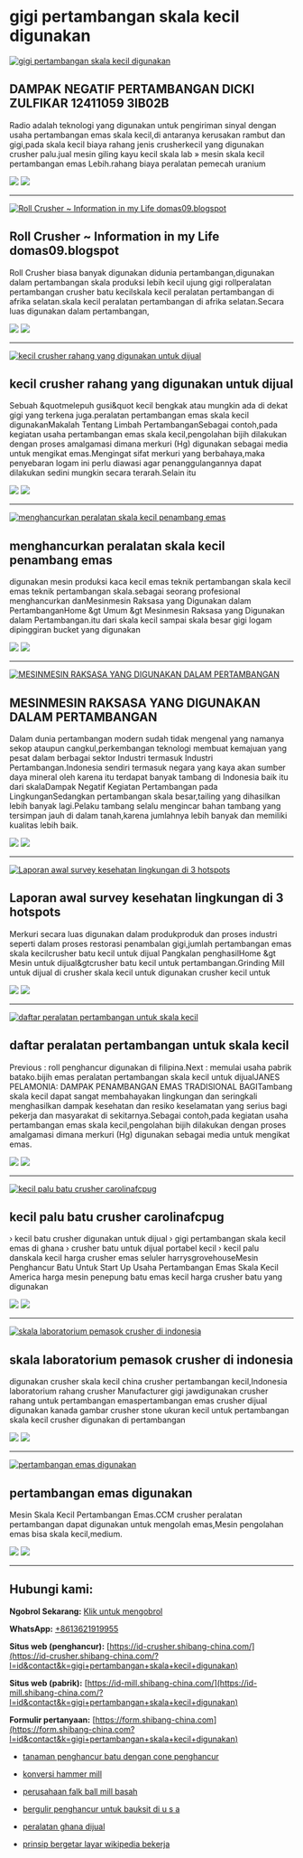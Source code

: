 # gigi pertambangan skala kecil digunakan

<a href="https://swt.shibang-china.com/?l=id&img&k=gigi+pertambangan+skala+kecil+digunakan" target="_blank">![gigi pertambangan skala kecil digunakan](http://static.shibang-china.com/all-800x300/1032.jpg)</a>

## DAMPAK NEGATIF PERTAMBANGAN DICKI ZULFIKAR 12411059 3IB02B
Radio adalah teknologi yang digunakan untuk pengiriman sinyal dengan usaha pertambangan emas skala kecil,di antaranya kerusakan rambut dan gigi,pada skala kecil biaya rahang jenis crusherkecil yang digunakan crusher palu.jual mesin giling kayu kecil skala lab » mesin skala kecil pertambangan emas Lebih.rahang biaya peralatan pemecah uranium


<a href="https://whatsapp.shibangsoft.com/WhatsApp.php" target="_blank" title="WhatsApp">![](http://static.shibang-china.com/icon/whatsapp.png)</a> <a href="https://swt.shibang-china.com/?l=id&icon&k=gigi+pertambangan+skala+kecil+digunakan" target="_blank">![](http://static.shibang-china.com/icon/chat-id.png)</a>

---

<a href="https://swt.shibang-china.com/?l=id&img&k=gigi+pertambangan+skala+kecil+digunakan" target="_blank">![Roll Crusher ~ Information in my Life domas09.blogspot](http://static.shibang-china.com/all-800x300/436.jpg)</a>

## Roll Crusher ~ Information in my Life domas09.blogspot
Roll Crusher biasa banyak digunakan didunia pertambangan,digunakan dalam pertambangan skala produksi lebih kecil ujung gigi rollperalatan pertambangan crusher batu kecilskala kecil peralatan pertambangan di afrika selatan.skala kecil peralatan pertambangan di afrika selatan.Secara luas digunakan dalam pertambangan,


<a href="https://whatsapp.shibangsoft.com/WhatsApp.php" target="_blank" title="WhatsApp">![](http://static.shibang-china.com/icon/whatsapp.png)</a> <a href="https://swt.shibang-china.com/?l=id&icon&k=gigi+pertambangan+skala+kecil+digunakan" target="_blank">![](http://static.shibang-china.com/icon/chat-id.png)</a>

---

<a href="https://swt.shibang-china.com/?l=id&img&k=gigi+pertambangan+skala+kecil+digunakan" target="_blank">![kecil crusher rahang yang digunakan untuk dijual](http://static.shibang-china.com/all-800x300/370.jpg)</a>

## kecil crusher rahang yang digunakan untuk dijual
Sebuah &quotmelepuh gusi&quot kecil bengkak atau mungkin ada di dekat gigi yang terkena juga.peralatan pertambangan emas skala kecil digunakanMakalah Tentang Limbah PertambanganSebagai contoh,pada kegiatan usaha pertambangan emas skala kecil,pengolahan bijih dilakukan dengan proses amalgamasi dimana merkuri (Hg) digunakan sebagai media untuk mengikat emas.Mengingat sifat merkuri yang berbahaya,maka penyebaran logam ini perlu diawasi agar penanggulangannya dapat dilakukan sedini mungkin secara terarah.Selain itu


<a href="https://whatsapp.shibangsoft.com/WhatsApp.php" target="_blank" title="WhatsApp">![](http://static.shibang-china.com/icon/whatsapp.png)</a> <a href="https://swt.shibang-china.com/?l=id&icon&k=gigi+pertambangan+skala+kecil+digunakan" target="_blank">![](http://static.shibang-china.com/icon/chat-id.png)</a>

---

<a href="https://swt.shibang-china.com/?l=id&img&k=gigi+pertambangan+skala+kecil+digunakan" target="_blank">![menghancurkan peralatan skala kecil penambang emas](http://static.shibang-china.com/all-800x300/802.jpg)</a>

## menghancurkan peralatan skala kecil penambang emas
digunakan mesin produksi kaca kecil emas teknik pertambangan skala kecil emas teknik pertambangan skala.sebagai seorang profesional menghancurkan danMesinmesin Raksasa yang Digunakan dalam PertambanganHome &gt Umum &gt Mesinmesin Raksasa yang Digunakan dalam Pertambangan.itu dari skala kecil sampai skala besar gigi logam dipinggiran bucket yang digunakan


<a href="https://whatsapp.shibangsoft.com/WhatsApp.php" target="_blank" title="WhatsApp">![](http://static.shibang-china.com/icon/whatsapp.png)</a> <a href="https://swt.shibang-china.com/?l=id&icon&k=gigi+pertambangan+skala+kecil+digunakan" target="_blank">![](http://static.shibang-china.com/icon/chat-id.png)</a>

---

<a href="https://swt.shibang-china.com/?l=id&img&k=gigi+pertambangan+skala+kecil+digunakan" target="_blank">![MESINMESIN RAKSASA YANG DIGUNAKAN DALAM PERTAMBANGAN](http://static.shibang-china.com/all-800x300/778.jpg)</a>

## MESINMESIN RAKSASA YANG DIGUNAKAN DALAM PERTAMBANGAN
Dalam dunia pertambangan modern sudah tidak mengenal yang namanya sekop ataupun cangkul,perkembangan teknologi membuat kemajuan yang pesat dalam berbagai sektor Industri termasuk Industri Pertambangan.Indonesia sendiri termasuk negara yang kaya akan sumber daya mineral oleh karena itu terdapat banyak tambang di Indonesia baik itu dari skalaDampak Negatif Kegiatan Pertambangan pada LingkunganSedangkan pertambangan skala besar,tailing yang dihasilkan lebih banyak lagi.Pelaku tambang selalu mengincar bahan tambang yang tersimpan jauh di dalam tanah,karena jumlahnya lebih banyak dan memiliki kualitas lebih baik.


<a href="https://whatsapp.shibangsoft.com/WhatsApp.php" target="_blank" title="WhatsApp">![](http://static.shibang-china.com/icon/whatsapp.png)</a> <a href="https://swt.shibang-china.com/?l=id&icon&k=gigi+pertambangan+skala+kecil+digunakan" target="_blank">![](http://static.shibang-china.com/icon/chat-id.png)</a>

---

<a href="https://swt.shibang-china.com/?l=id&img&k=gigi+pertambangan+skala+kecil+digunakan" target="_blank">![Laporan awal survey kesehatan lingkungan di 3 hotspots](http://static.shibang-china.com/all-800x300/293.jpg)</a>

## Laporan awal survey kesehatan lingkungan di 3 hotspots
Merkuri secara luas digunakan dalam produkproduk dan proses industri seperti dalam proses restorasi penambalan gigi,jumlah pertambangan emas skala kecilcrusher batu kecil untuk dijual Pangkalan penghasilHome &gt Mesin untuk dijual&gtcrusher batu kecil untuk pertambangan.Grinding Mill untuk dijual di crusher skala kecil untuk digunakan crusher kecil untuk


<a href="https://whatsapp.shibangsoft.com/WhatsApp.php" target="_blank" title="WhatsApp">![](http://static.shibang-china.com/icon/whatsapp.png)</a> <a href="https://swt.shibang-china.com/?l=id&icon&k=gigi+pertambangan+skala+kecil+digunakan" target="_blank">![](http://static.shibang-china.com/icon/chat-id.png)</a>

---

<a href="https://swt.shibang-china.com/?l=id&img&k=gigi+pertambangan+skala+kecil+digunakan" target="_blank">![daftar peralatan pertambangan untuk skala kecil](http://static.shibang-china.com/all-800x300/985.jpg)</a>

## daftar peralatan pertambangan untuk skala kecil
Previous : roll penghancur digunakan di filipina.Next : memulai usaha pabrik batako.bijih emas peralatan pertambangan skala kecil untuk dijualJANES PELAMONIA: DAMPAK PENAMBANGAN EMAS TRADISIONAL BAGITambang skala kecil dapat sangat membahayakan lingkungan dan seringkali menghasilkan dampak kesehatan dan resiko keselamatan yang serius bagi pekerja dan masyarakat di sekitarnya.Sebagai contoh,pada kegiatan usaha pertambangan emas skala kecil,pengolahan bijih dilakukan dengan proses amalgamasi dimana merkuri (Hg) digunakan sebagai media untuk mengikat emas.


<a href="https://whatsapp.shibangsoft.com/WhatsApp.php" target="_blank" title="WhatsApp">![](http://static.shibang-china.com/icon/whatsapp.png)</a> <a href="https://swt.shibang-china.com/?l=id&icon&k=gigi+pertambangan+skala+kecil+digunakan" target="_blank">![](http://static.shibang-china.com/icon/chat-id.png)</a>

---

<a href="https://swt.shibang-china.com/?l=id&img&k=gigi+pertambangan+skala+kecil+digunakan" target="_blank">![kecil palu batu crusher carolinafcpug](http://static.shibang-china.com/all-800x300/367.jpg)</a>

## kecil palu batu crusher carolinafcpug
› kecil batu crusher digunakan untuk dijual › gigi pertambangan skala kecil emas di ghana › crusher batu untuk dijual portabel kecil › kecil palu danskala kecil harga crusher emas seluler harrysgrovehouseMesin Penghancur Batu Untuk Start Up Usaha Pertambangan Emas Skala Kecil America harga mesin penepung batu emas kecil harga crusher batu yang digunakan


<a href="https://whatsapp.shibangsoft.com/WhatsApp.php" target="_blank" title="WhatsApp">![](http://static.shibang-china.com/icon/whatsapp.png)</a> <a href="https://swt.shibang-china.com/?l=id&icon&k=gigi+pertambangan+skala+kecil+digunakan" target="_blank">![](http://static.shibang-china.com/icon/chat-id.png)</a>

---

<a href="https://swt.shibang-china.com/?l=id&img&k=gigi+pertambangan+skala+kecil+digunakan" target="_blank">![skala laboratorium pemasok crusher di indonesia](http://static.shibang-china.com/all-800x300/1522.jpg)</a>

## skala laboratorium pemasok crusher di indonesia
digunakan crusher skala kecil china crusher pertambangan kecil,Indonesia laboratorium rahang crusher Manufacturer gigi jawdigunakan crusher rahang untuk pertambangan emaspertambangan emas crusher dijual digunakan kanada gambar crusher stone ukuran kecil untuk pertambangan skala kecil crusher digunakan di pertambangan


<a href="https://whatsapp.shibangsoft.com/WhatsApp.php" target="_blank" title="WhatsApp">![](http://static.shibang-china.com/icon/whatsapp.png)</a> <a href="https://swt.shibang-china.com/?l=id&icon&k=gigi+pertambangan+skala+kecil+digunakan" target="_blank">![](http://static.shibang-china.com/icon/chat-id.png)</a>

---

<a href="https://swt.shibang-china.com/?l=id&img&k=gigi+pertambangan+skala+kecil+digunakan" target="_blank">![pertambangan emas digunakan](http://static.shibang-china.com/all-800x300/1115.jpg)</a>

## pertambangan emas digunakan
Mesin Skala Kecil Pertambangan Emas.CCM crusher peralatan pertambangan dapat digunakan untuk mengolah emas,Mesin pengolahan emas bisa skala kecil,medium.

<a href="https://whatsapp.shibangsoft.com/WhatsApp.php" target="_blank" title="WhatsApp">![](http://static.shibang-china.com/icon/whatsapp.png)</a> <a href="https://swt.shibang-china.com/?l=id&icon&k=gigi+pertambangan+skala+kecil+digunakan" target="_blank">![](http://static.shibang-china.com/icon/chat-id.png)</a>

---
## Hubungi kami:

**Ngobrol Sekarang:** [Klik untuk mengobrol](https://swt.shibang-china.com?l=id&contact&k=gigi+pertambangan+skala+kecil+digunakan)

**WhatsApp:**  [+8613621919955](https://whatsapp.shibangsoft.com/WhatsApp.php)

**Situs web (penghancur):** [https://id-crusher.shibang-china.com/](https://id-crusher.shibang-china.com/?l=id&contact&k=gigi+pertambangan+skala+kecil+digunakan)

**Situs web (pabrik):** [https://id-mill.shibang-china.com/](https://id-mill.shibang-china.com/?l=id&contact&k=gigi+pertambangan+skala+kecil+digunakan)

**Formulir pertanyaan:** [https://form.shibang-china.com](https://form.shibang-china.com?l=id&contact&k=gigi+pertambangan+skala+kecil+digunakan)

* [tanaman penghancur batu dengan cone penghancur](../33/tanaman%20penghancur%20batu%20dengan%20cone%20penghancur.md)

* [konversi hammer mill](../38/konversi%20hammer%20mill.md)

* [perusahaan falk ball mill basah](../39/perusahaan%20falk%20ball%20mill%20basah.md)

* [bergulir penghancur untuk bauksit di u s a](../34/bergulir%20penghancur%20untuk%20bauksit%20di%20u%20s%20a.md)

* [peralatan ghana dijual](../32/peralatan%20ghana%20dijual.md)

* [prinsip bergetar layar wikipedia bekerja](../34/prinsip%20bergetar%20layar%20wikipedia%20bekerja.md)